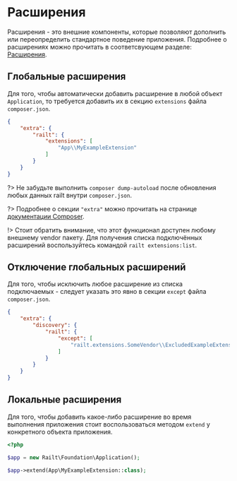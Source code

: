 # Расширения

Расширения - это внешние компоненты, которые позволяют дополнить или 
переопределить стандартное поведение приложения. Подробнее о расширениях 
можно прочитать в соответсвующем разделе: [Расширения](/app/extensions).

## Глобальные расширения

Для того, чтобы автоматически добавить расширение в любой объект 
`Application`, то требуется добавить их в секцию 
`extensions` файла `composer.json`.

```json
{
    "extra": {
        "railt": {
            "extensions": [
                "App\\MyExampleExtension"
            ] 
        }
    }
}
```

?> Не забудьте выполнить `composer dump-autoload` после обновления любых данных 
railt внутри `composer.json`.

?> Подробнее о секции `"extra"` можно прочитать на странице 
[документации Composer](https://getcomposer.org/doc/04-schema.md#extra).

!> Стоит обратить внимание, что этот функционал доступен любому внешнему 
vendor пакету. Для получения списка подключённых расширений воспользуйтесь 
командой `railt extensions:list`.

## Отключение глобальных расширений

Для того, чтобы исключить любое расширение из списка подключаемых - следует 
указать это явно в секции `except` файла `composer.json`.

```json
{
    "extra": {
        "discovery": {
            "railt": {
                "except": [
                    "railt.extensions.SomeVendor\\ExcludedExampleExtension"
                ]
            }
        }
    }
}
```

## Локальные расширения

Для того, чтобы добавить какое-либо расширение во время выполнения приложения
стоит воспользоваться методом `extend` у конкретного объекта приложения.  

```php
<?php

$app = new Railt\Foundation\Application();

$app->extend(App\MyExampleExtension::class);
```
